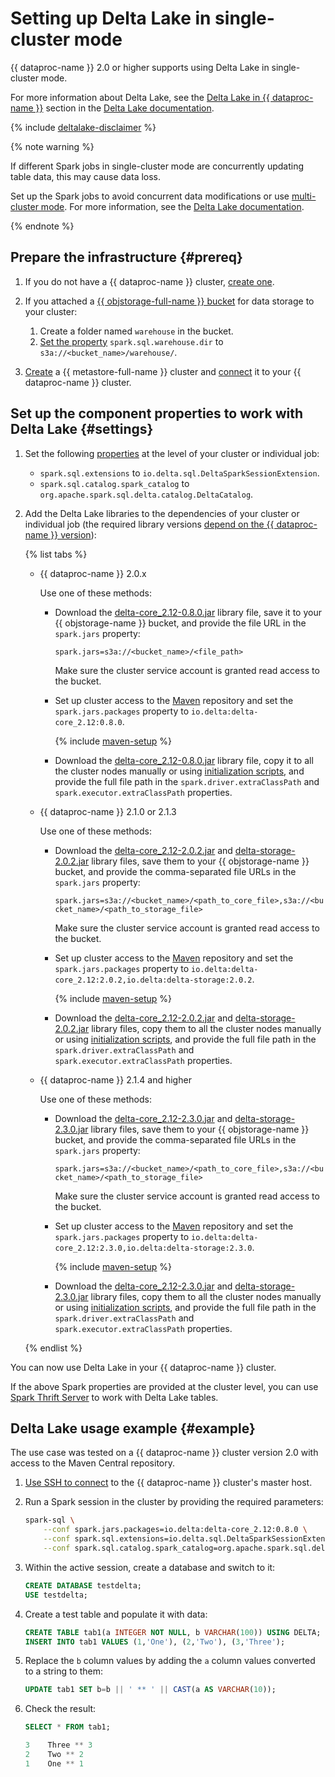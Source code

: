 # Setting up Delta Lake in single-cluster mode

{{ dataproc-name }} 2.0 or higher supports using Delta Lake in single-cluster mode.

For more information about Delta Lake, see the [Delta Lake in {{ dataproc-name }}](../../concepts/deltalake.md) section in the [Delta Lake documentation](https://docs.delta.io/latest/index.html).


{% include [deltalake-disclaimer](../../../_includes/data-proc/deltalake-disclaimer.md) %}


{% note warning %}

If different Spark jobs in single-cluster mode are concurrently updating table data, this may cause data loss.

Set up the Spark jobs to avoid concurrent data modifications or use [multi-cluster mode](./multi-cluster-mode.md). For more information, see the [Delta Lake documentation](https://docs.delta.io/latest/delta-storage.html#single-cluster-setup-default).

{% endnote %}

## Prepare the infrastructure {#prereq}

1. If you do not have a {{ dataproc-name }} cluster, [create one](../cluster-create.md).
1. If you attached a [{{ objstorage-full-name }} bucket](../../../storage/concepts/bucket.md) for data storage to your cluster:

   1. Create a folder named `warehouse` in the bucket.
   1. [Set the property](../../concepts/settings-list.md#change-properties) `spark.sql.warehouse.dir` to `s3a://<bucket_name>/warehouse/`.

1. [Create](../../../metadata-hub/operations/metastore/cluster-create.md) a {{ metastore-full-name }} cluster and [connect](../../../metadata-hub/operations/metastore/dataproc-connect.md) it to your {{ dataproc-name }} cluster.

## Set up the component properties to work with Delta Lake {#settings}

1. Set the following [properties](../../concepts/settings-list.md) at the level of your cluster or individual job:

   * `spark.sql.extensions` to `io.delta.sql.DeltaSparkSessionExtension`.
   * `spark.sql.catalog.spark_catalog` to `org.apache.spark.sql.delta.catalog.DeltaCatalog`.

1. Add the Delta Lake libraries to the dependencies of your cluster or individual job (the required library versions [depend on the {{ dataproc-name }} version](../../concepts/deltalake.md#compatibility)):

   {% list tabs %}

   - {{ dataproc-name }} 2.0.x

      Use one of these methods:

      * Download the [delta-core_2.12-0.8.0.jar](https://repo1.maven.org/maven2/io/delta/delta-core_2.12/0.8.0/delta-core_2.12-0.8.0.jar) library file, save it to your {{ objstorage-name }} bucket, and provide the file URL in the `spark.jars` property:

         `spark.jars=s3a://<bucket_name>/<file_path>`

         Make sure the cluster service account is granted read access to the bucket.

      * Set up cluster access to the [Maven](https://maven.apache.org/index.html) repository and set the `spark.jars.packages` property to `io.delta:delta-core_2.12:0.8.0`.

         {% include [maven-setup](../../../_includes/data-proc/maven-setup.md) %}

      * Download the [delta-core_2.12-0.8.0.jar](https://repo1.maven.org/maven2/io/delta/delta-core_2.12/0.8.0/delta-core_2.12-0.8.0.jar) library file, copy it to all the cluster nodes manually or using [initialization scripts](../../concepts/init-action.md), and provide the full file path in the `spark.driver.extraClassPath` and `spark.executor.extraClassPath` properties.

   - {{ dataproc-name }} 2.1.0 or 2.1.3

      Use one of these methods:

      * Download the [delta-core_2.12-2.0.2.jar](https://repo1.maven.org/maven2/io/delta/delta-core_2.12/2.0.2/delta-core_2.12-2.0.2.jar) and [delta-storage-2.0.2.jar](https://repo1.maven.org/maven2/io/delta/delta-storage/2.0.2/delta-storage-2.0.2.jar) library files, save them to your {{ objstorage-name }} bucket, and provide the comma-separated file URLs in the `spark.jars` property:

         `spark.jars=s3a://<bucket_name>/<path_to_core_file>,s3a://<bucket_name>/<path_to_storage_file>`

         Make sure the cluster service account is granted read access to the bucket.

      * Set up cluster access to the [Maven](https://maven.apache.org/index.html) repository and set the `spark.jars.packages` property to `io.delta:delta-core_2.12:2.0.2,io.delta:delta-storage:2.0.2`.

         {% include [maven-setup](../../../_includes/data-proc/maven-setup.md) %}

      * Download the [delta-core_2.12-2.0.2.jar](https://repo1.maven.org/maven2/io/delta/delta-core_2.12/2.0.2/delta-core_2.12-2.0.2.jar) and [delta-storage-2.0.2.jar](https://repo1.maven.org/maven2/io/delta/delta-storage/2.0.2/delta-storage-2.0.2.jar) library files, copy them to all the cluster nodes manually or using [initialization scripts](../../concepts/init-action.md), and provide the full file path in the `spark.driver.extraClassPath` and `spark.executor.extraClassPath` properties.

   - {{ dataproc-name }} 2.1.4 and higher

      Use one of these methods:

      * Download the [delta-core_2.12-2.3.0.jar](https://repo1.maven.org/maven2/io/delta/delta-core_2.12/2.3.0/delta-core_2.12-2.3.0.jar) and [delta-storage-2.3.0.jar](https://repo1.maven.org/maven2/io/delta/delta-storage/2.3.0/delta-storage-2.3.0.jar) library files, save them to your {{ objstorage-name }} bucket, and provide the comma-separated file URLs in the `spark.jars` property:

         `spark.jars=s3a://<bucket_name>/<path_to_core_file>,s3a://<bucket_name>/<path_to_storage_file>`

         Make sure the cluster service account is granted read access to the bucket.

      * Set up cluster access to the [Maven](https://maven.apache.org/index.html) repository and set the `spark.jars.packages` property to `io.delta:delta-core_2.12:2.3.0,io.delta:delta-storage:2.3.0`.

         {% include [maven-setup](../../../_includes/data-proc/maven-setup.md) %}

      * Download the [delta-core_2.12-2.3.0.jar](https://repo1.maven.org/maven2/io/delta/delta-core_2.12/2.3.0/delta-core_2.12-2.3.0.jar) and [delta-storage-2.3.0.jar](https://repo1.maven.org/maven2/io/delta/delta-storage/2.3.0/delta-storage-2.3.0.jar) library files, copy them to all the cluster nodes manually or using [initialization scripts](../../concepts/init-action.md), and provide the full file path in the `spark.driver.extraClassPath` and `spark.executor.extraClassPath` properties.

   {% endlist %}

You can now use Delta Lake in your {{ dataproc-name }} cluster.

If the above Spark properties are provided at the cluster level, you can use [Spark Thrift Server](../../concepts/settings-list.md#spark-thrift-server) to work with Delta Lake tables.

## Delta Lake usage example {#example}

The use case was tested on a {{ dataproc-name }} cluster version 2.0 with access to the Maven Central repository.

1. [Use SSH to connect](../connect.md#data-proc-ssh) to the {{ dataproc-name }} cluster's master host.

1. Run a Spark session in the cluster by providing the required parameters:

   ```bash
   spark-sql \
       --conf spark.jars.packages=io.delta:delta-core_2.12:0.8.0 \
       --conf spark.sql.extensions=io.delta.sql.DeltaSparkSessionExtension \
       --conf spark.sql.catalog.spark_catalog=org.apache.spark.sql.delta.catalog.DeltaCatalog
   ```

1. Within the active session, create a database and switch to it:

   ```sql
   CREATE DATABASE testdelta;
   USE testdelta;
   ```

1. Create a test table and populate it with data:

   ```sql
   CREATE TABLE tab1(a INTEGER NOT NULL, b VARCHAR(100)) USING DELTA;
   INSERT INTO tab1 VALUES (1,'One'), (2,'Two'), (3,'Three');
   ```

1. Replace the `b` column values by adding the `a` column values converted to a string to them:

   ```sql
   UPDATE tab1 SET b=b || ' ** ' || CAST(a AS VARCHAR(10));
   ```

1. Check the result:

   ```sql
   SELECT * FROM tab1;
   ```

   ```sql
   3	Three ** 3
   2	Two ** 2
   1	One ** 1
   ```
